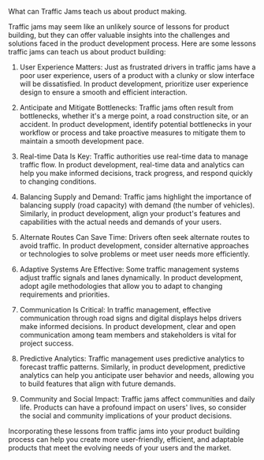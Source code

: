 What can Traffic Jams teach us about product making.

Traffic jams may seem like an unlikely source of lessons for product building, but they can offer valuable insights into the challenges and solutions faced in the product development process. Here are some lessons traffic jams can teach us about product building:

1. User Experience Matters: Just as frustrated drivers in traffic jams have a poor user experience, users of a product with a clunky or slow interface will be dissatisfied. In product development, prioritize user experience design to ensure a smooth and efficient interaction.

2. Anticipate and Mitigate Bottlenecks: Traffic jams often result from bottlenecks, whether it's a merge point, a road construction site, or an accident. In product development, identify potential bottlenecks in your workflow or process and take proactive measures to mitigate them to maintain a smooth development pace.

3. Real-time Data Is Key: Traffic authorities use real-time data to manage traffic flow. In product development, real-time data and analytics can help you make informed decisions, track progress, and respond quickly to changing conditions.

4. Balancing Supply and Demand: Traffic jams highlight the importance of balancing supply (road capacity) with demand (the number of vehicles). Similarly, in product development, align your product's features and capabilities with the actual needs and demands of your users.

5. Alternate Routes Can Save Time: Drivers often seek alternate routes to avoid traffic. In product development, consider alternative approaches or technologies to solve problems or meet user needs more efficiently.

6. Adaptive Systems Are Effective: Some traffic management systems adjust traffic signals and lanes dynamically. In product development, adopt agile methodologies that allow you to adapt to changing requirements and priorities.

7. Communication Is Critical: In traffic management, effective communication through road signs and digital displays helps drivers make informed decisions. In product development, clear and open communication among team members and stakeholders is vital for project success.

8. Predictive Analytics: Traffic management uses predictive analytics to forecast traffic patterns. Similarly, in product development, predictive analytics can help you anticipate user behavior and needs, allowing you to build features that align with future demands.

9. Community and Social Impact: Traffic jams affect communities and daily life. Products can have a profound impact on users' lives, so consider the social and community implications of your product decisions.
 
Incorporating these lessons from traffic jams into your product building process can help you create more user-friendly, efficient, and adaptable products that meet the evolving needs of your users and the market.
